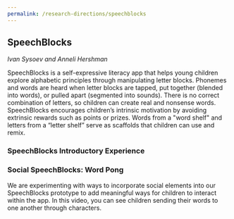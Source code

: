 ```yaml
---
permalink: /research-directions/speechblocks
---
```


## SpeechBlocks
*Ivan Sysoev and Anneli Hershman*

SpeechBlocks is a self-expressive literacy app that helps young children explore alphabetic principles through manipulating letter blocks. Phonemes and words are heard when letter blocks are tapped, put together (blended into words), or pulled apart (segmented into sounds). There is no correct combination of letters, so children can create real and nonsense words. SpeechBlocks encourages children’s intrinsic motivation by avoiding extrinsic rewards such as points or prizes. Words from a "word shelf" and letters from a “letter shelf” serve as scaffolds that children can use and remix.

### SpeechBlocks Introductory Experience

### Social SpeechBlocks: Word Pong

We are experimenting with ways to incorporate social elements into our SpeechBlocks prototype to add meaningful ways for children to interact within the app. In this video, you can see children sending their words to one another through characters.
